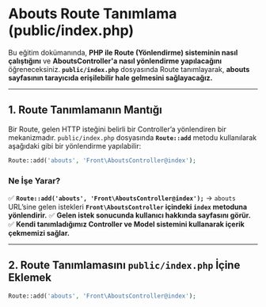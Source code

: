 # **Abouts Route Tanımlama (public/index.php)**
 
Bu eğitim dokümanında, **PHP ile Route (Yönlendirme) sisteminin nasıl çalıştığını** ve **AboutsController'a nasıl yönlendirme yapılacağını** öğreneceksiniz. **`public/index.php`** dosyasında Route tanımlayarak, **abouts sayfasının tarayıcıda erişilebilir hale gelmesini sağlayacağız.**

---

## **1. Route Tanımlamanın Mantığı**

Bir Route, gelen HTTP isteğini belirli bir Controller’a yönlendiren bir mekanizmadır. `public/index.php` dosyasında **`Route::add`** metodu kullanılarak aşağıdaki gibi bir yönlendirme yapılabilir:

```php
Route::add('abouts', 'Front\AboutsController@index');
```

### **Ne İşe Yarar?**
✅ **`Route::add('abouts', 'Front\AboutsController@index');`** → `abouts` URL’sine gelen istekleri **`Front\AboutsController` içindeki `index` metoduna yönlendirir.**
✅ **Gelen istek sonucunda kullanıcı hakkında sayfasını görür.**
✅ **Kendi tanımladığımız Controller ve Model sistemini kullanarak içerik çekmemizi sağlar.**

---

## **2. Route Tanımlamasını `public/index.php` İçine Eklemek**

```php
Route::add('abouts', 'Front\AboutsController@index');
```



